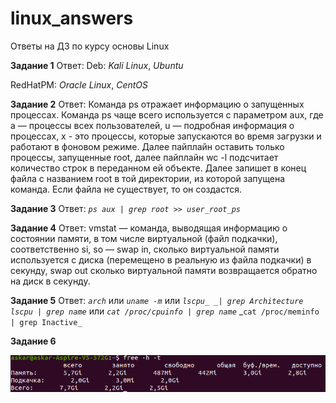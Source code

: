 # linux_answers
Ответы на ДЗ по курсу основы Linux

**Задание 1**
Ответ:
Deb:
_Kali Linux_, _Ubuntu_

RedHatPM:
_Oracle Linux_, _CentOS_

**Задание 2**
Ответ:
Команда ps отражает информацию о запущенных процессах. Команда ps чаще всего используется с параметром aux, где a — процессы всех пользователей, u — подробная информация о процессах,  x - это процессы, которые запускаются во время загрузки и работают в фоновом режиме. Далее пайплайн оставить только процессы, запущенные root, далее пайплайн wc -l подсчитает количество строк в переданном ей объекте. Далее запишет в конец файла с названием root в той директории, из которой запущена команда. Если файла не существует, то он создастся.

**Задание 3**
Ответ:
_`ps aux | grep root >> user_root_ps`_

**Задание 4**
Ответ:
vmstat — команда, выводящая информацию о состоянии памяти, в том числе виртуальной (файл подкачки), соответственно  si, so — swap in,  сколько виртуальной памяти используется с диска (перемещено в реальную из файла подкачки) в секунду, swap out сколько виртуальной памяти возвращается обратно на диск в секунду.

**Задание 5**
Ответ:
_`arch`_ или _`uname -m`_ или _`lscpu_ _| grep Architecture`_
_`lscpu | grep name`_ или _`cat /proc/cpuinfo | grep name`_
_`cat /proc/meminfo | grep Inactive_`

**Задание 6**

[//]: # (<image src="Снимок экрана от 2022-04-27 23-00-01.png" alt="Исходное состояние">)
![Screenshot](1.png)

